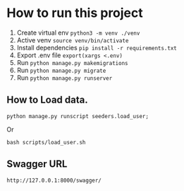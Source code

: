 
# How to run this project

1. Create virtual env  ```python3 -m venv ./venv```
2. Active venv ```source venv/bin/activate```
3. Install dependencies ```pip install -r requirements.txt```
4. Export .env file  ```export(xargs <.env)```
5. Run ```python manage.py makemigrations```
6. Run ```python manage.py migrate```
7. Run ```python manage.py runserver```


## How to Load data.
```
python manage.py runscript seeders.load_user;
```
Or 
```
bash scripts/load_user.sh
```

## Swagger URL
```
http://127.0.0.1:8000/swagger/
```
